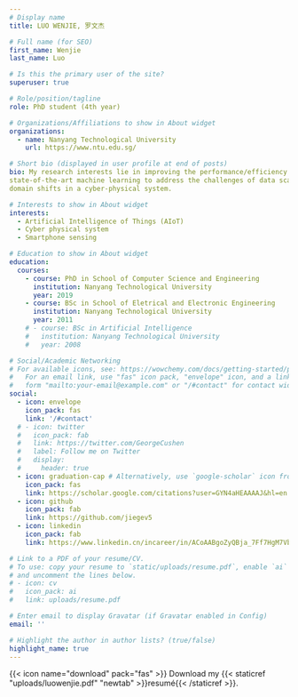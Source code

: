 ```yaml
---
# Display name
title: LUO WENJIE, 罗文杰

# Full name (for SEO)
first_name: Wenjie
last_name: Luo

# Is this the primary user of the site?
superuser: true

# Role/position/tagline
role: PhD student (4th year)

# Organizations/Affiliations to show in About widget
organizations:
  - name: Nanyang Technological University
    url: https://www.ntu.edu.sg/

# Short bio (displayed in user profile at end of posts)
bio: My research interests lie in improving the performance/efficiency of artificial intelligence (AI) powered Internet of things (IoT) systems. Specifically, I exploit the first principles, together with
state-of-the-art machine learning to address the challenges of data scarcity, data labeling or the
domain shifts in a cyber-physical system.

# Interests to show in About widget
interests:
  - Artificial Intelligence of Things (AIoT)
  - Cyber physical system
  - Smartphone sensing

# Education to show in About widget
education:
  courses:
    - course: PhD in School of Computer Science and Engineering
      institution: Nanyang Technological University
      year: 2019
    - course: BSc in School of Eletrical and Electronic Engineering
      institution: Nanyang Technological University
      year: 2011
    # - course: BSc in Artificial Intelligence
    #   institution: Nanyang Technological University
    #   year: 2008

# Social/Academic Networking
# For available icons, see: https://wowchemy.com/docs/getting-started/page-builder/#icons
#   For an email link, use "fas" icon pack, "envelope" icon, and a link in the
#   form "mailto:your-email@example.com" or "/#contact" for contact widget.
social:
  - icon: envelope
    icon_pack: fas
    link: '/#contact'
  # - icon: twitter
  #   icon_pack: fab
  #   link: https://twitter.com/GeorgeCushen
  #   label: Follow me on Twitter
  #   display:
  #     header: true
  - icon: graduation-cap # Alternatively, use `google-scholar` icon from `ai` icon pack
    icon_pack: fas
    link: https://scholar.google.com/citations?user=GYN4aHEAAAAJ&hl=en
  - icon: github
    icon_pack: fab
    link: https://github.com/jiegev5
  - icon: linkedin
    icon_pack: fab
    link: https://www.linkedin.cn/incareer/in/ACoAABgoZyQBja_7Ff7HgM7VbHtElU6uuBanjnk

# Link to a PDF of your resume/CV.
# To use: copy your resume to `static/uploads/resume.pdf`, enable `ai` icons in `params.yaml`,
# and uncomment the lines below.
# - icon: cv
#   icon_pack: ai
#   link: uploads/resume.pdf

# Enter email to display Gravatar (if Gravatar enabled in Config)
email: ''

# Highlight the author in author lists? (true/false)
highlight_name: true
---
```


<!-- I am a year 4 PhD student at School of Computer Science and Enginering, Nanyang Technological University. My supervisor is Prof [Tan Rui](https://www.ntu.edu.sg/home/tanrui/). My research interest is exploiting physical knowledge into AIoT. You can find more about our research at [NTU IoT Sensing Group website](https://ntuiot.xyz/). -->

<!-- I obtained bachelor's degree from School of Electrical and Electronic of Engineering with 2nd upper degree in 2015, Nanyang Technological University. I worked at [Micron Technology](https://www.micron.com/) for 4 years after graduation. From 2015 to 2018, I worked as a product engineer at MSB, where the job scope is developing Functional Development Verification (FDV) test for [Micron 3D NAND products](https://www.micron.com/products/nand-flash). I joined Yield Enhancement team at Fab10N in August of 2018, where I worked as a Electrical Failure Analysis (EFA) engineer. The new job scope is to perform wafer-level electrical failure analysis for NAND products. -->

{{< icon name="download" pack="fas" >}} Download my {{< staticref "uploads/luowenjie.pdf" "newtab" >}}resumé{{< /staticref >}}.
